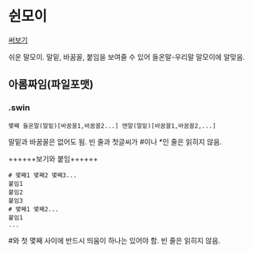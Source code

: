 # 쉰모이
[써보기](https://phost.gitlab.io/wt/Swinmoi/Swinmoi.html)

쉬운 말모이. 말밑, 바꿈꼴, 붙임을 보여줄 수 있어 들온말-우리말 말모이에 알맞음.

## 아롬짜임(파일포맷)
### .swin
```
몇째 들온말(말밑)[바꿈꼴1,바꿈꼴2...] 맨말(말밑)[바꿈꼴1,바꿈꼴2,...]
```

말밑과 바꿈꼴은 없어도 됨.
빈 줄과 첫글씨가 #이나 *인 줄은 읽히지 않음.

++++++보기와 붙임++++++

```
# 몇째1 몇째2 몇째3...
붙임1
붙임2
붙임3
# 몇째1 몇째2...
붙임1
...
```

\#와 첫 몇째 사이에 반드시 띄움이 하나는 있어야 함.
빈 줄은 읽히지 않음.
